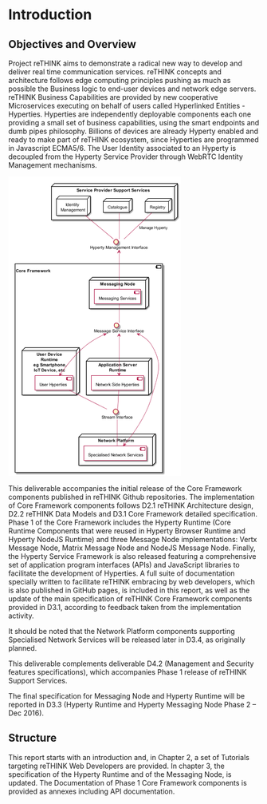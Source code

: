 Introduction
============

Objectives and Overview
-----------------------

Project reTHINK aims to demonstrate a radical new way to develop and deliver real time communication services. reTHINK concepts and architecture follows edge computing principles pushing as much as possible the Business logic to end-user devices and network edge servers. reTHINK Business Capabilities are provided by new cooperative Microservices executing on behalf of users called Hyperlinked Entities - Hyperties. Hyperties are independently deployable components each one providing a small set of business capabilities, using the smart endpoints and dumb pipes philosophy. Billions of devices are already Hyperty enabled and ready to make part of reTHINK ecosystem, since Hyperties are programmed in Javascript ECMA5/6. The User Identity associated to an Hyperty is decoupled from the Hyperty Service Provider through WebRTC Identity Management mechanisms.

![Core Framework Components scope in reTHINK Architecture](WP3-scope.png)

This deliverable accompanies the initial release of the Core Framework components published in reTHINK Github repositories. The implementation of Core Framework components follows D2.1 reTHINK Architecture design, D2.2 reTHINK Data Models and D3.1 Core Framework detailed specification. Phase 1 of the Core Framework includes the Hyperty Runtime (Core Runtime Components that were reused in Hyperty Browser Runtime and Hyperty NodeJS Runtime) and three Message Node implementations: Vertx Message Node, Matrix Message Node and NodeJS Message Node. Finally, the Hyperty Service Framework is also released featuring a comprehensive set of application program interfaces (APIs) and JavaScript libraries to facilitate the development of Hyperties. A full suite of documentation specially written to facilitate reTHINK embracing by web developers, which is also published in GitHub pages, is included in this report, as well as the update of the main specification of reTHINK Core Framework components provided in D3.1, according to feedback taken from the implementation activity.

It should be noted that the Network Platform components supporting Specialised Network Services will be released later in D3.4, as originally planned.

This deliverable complements deliverable D4.2 (Management and Security features specifications), which accompanies Phase 1 release of reTHINK Support Services.

The final specification for Messaging Node and Hyperty Runtime will be reported in D3.3 (Hyperty Runtime and Hyperty Messaging Node Phase 2 – Dec 2016).

Structure
---------

This report starts with an introduction and, in Chapter 2, a set of Tutorials targeting reTHINK Web Developers are provided. In chapter 3, the specification of the Hyperty Runtime and of the Messaging Node, is updated. The Documentation of Phase 1 Core Framework components is provided as annexes including API documentation.
